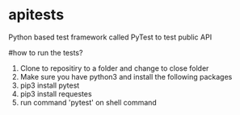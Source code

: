 # apitests
Python based test framework called PyTest to test public API

#how to run the tests?
1. Clone to repositiry to a folder and change to close folder
2. Make sure you have python3 and install the following packages
3. pip3 install pytest
4. pip3 install requestes
5. run command 'pytest' on shell command
